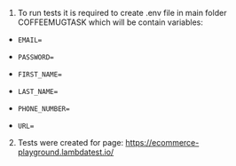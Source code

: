 1. To run tests it is required to create .env file in main folder COFFEEMUGTASK which will be contain variables:
*     EMAIL=
*     PASSWORD=
*     FIRST_NAME=
*     LAST_NAME=
*     PHONE_NUMBER=
*     URL=

2. Tests were created for page: https://ecommerce-playground.lambdatest.io/
